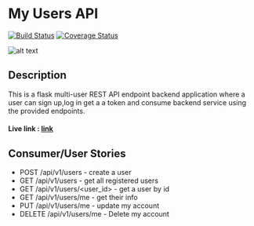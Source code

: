 # My Users API

[![Build Status](https://app.travis-ci.com/HASSAN1A/my_users_api.svg?branch=main)](https://app.travis-ci.com/github/HASSAN1A/my_users_api) [![Coverage Status](https://coveralls.io/repos/github/HASSAN1A/my_users_api/badge.svg?branch=main)](https://coveralls.io/github/HASSAN1A/my_users_api?branch=main)

![alt text](ap.png)

## Description
This is a flask multi-user REST API endpoint backend application where a user can sign up,log in get a a token and consume backend service using the provided endpoints.


#### Live link : [link](https://hassanblog.herokuapp.co/)






## Consumer/User Stories

- POST /api/v1/users - create a user
- GET /api/v1/users - get all registered users
- GET /api/v1/users/<user_id> - get a user by id
-  GET /api/v1/users/me - get their info
- PUT /api/v1/users/me - update my account
- DELETE /api/v1/users/me - Delete my account

